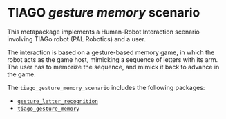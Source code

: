 # TIAGO _gesture memory_ scenario

This metapackage implements a Human-Robot Interaction scenario involving TIAGo robot (PAL Robotics) and a user.

The interaction is based on a gesture-based memory game, in which the robot acts as the game host, mimicking a sequence of letters with its arm. The user has to memorize the sequence, and mimick it back to advance in the game.

The `tiago_gesture_memory_scenario` includes the following packages:
* [`gesture_letter_recognition`](./gesture_letter_recognition/)
* [`tiago_gesture_memory`](./tiago_gesture_memory/)
